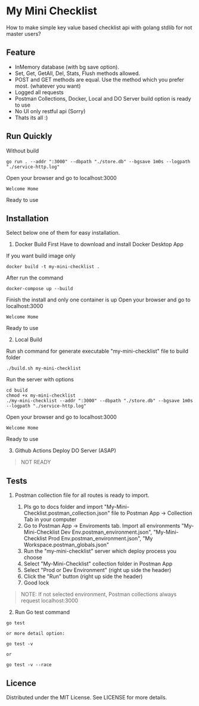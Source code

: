 # My Mini Checklist
How to make simple key value based checklist api with golang stdlib for not master users?

## Feature
- InMemory database (with bg save option).
- Set, Get, GetAll, Del, Stats, Flush methods allowed.
- POST and GET methods are equal. Use the method which you prefer most. (whatever you want)
- Logged all requests
- Postman Collections, Docker, Local and DO Server build option is ready to use
- No UI only restful api (Sorry)
- Thats its all :)

## Run Quickly

Without build

```
go run . --addr ":3000" --dbpath "./store.db" --bgsave 1m0s --logpath "./service-http.log"
```

Open your browser and go to localhost:3000
```
Welcome Home
```

Ready to use

## Installation

Select below one of them for easy installation.

1. Docker Build
First Have to download and install Docker Desktop App

If you want build image only
```
docker build -t my-mini-checklist .
```

After run the command
```
docker-compose up --build
```

Finish the install and only one container is up
Open your browser and go to localhost:3000
```
Welcome Home
```

Ready to use

2. Local Build

Run sh command for generate executable "my-mini-checklist" file to build folder
```
./build.sh my-mini-checklist
```

Run the server with options
```
cd build
chmod +x my-mini-checklist
./my-mini-checklist --addr ":3000" --dbpath "./store.db" --bgsave 1m0s --logpath "./service-http.log"
```

Open your browser and go to localhost:3000
```
Welcome Home
```

Ready to use

3. Github Actions Deploy DO Server (ASAP)

> NOT READY

## Tests

1. Postman collection file for all routes is ready to import. 

    1. Pls go to docs folder and import "My-Mini-Checklist.postman_collection.json" file to Postman App -> Collection Tab in your computer
    2. Go to Postman App -> Enviroments tab. Import all environments "My-Mini-Checklist Dev Env.postman_environment.json", "My-Mini-Checklist Prod Env.postman_environment.json", "My Workspace.postman_globals.json" 
    3. Run the "my-mini-checklist" server which deploy process you choose
    4. Select "My-Mini-Checklist" collection folder in Postman App
    5. Select "Prod or Dev Environment" (right up side the header)
    6. Click the "Run" button (right up side the header)
    7. Good lock

> NOTE: If not selected environment, Postman collections always request localhost:3000

2. Run Go test command


```
go test 

or more detail option:

go test -v

or 

go test -v --race
```

## Licence
Distributed under the MIT License. See LICENSE for more details.
